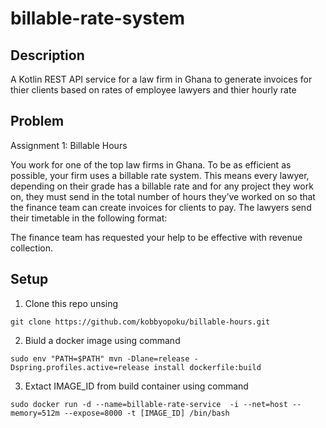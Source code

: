 # billable-rate-system

## Description

A Kotlin REST API service for a law firm in Ghana to generate invoices for thier clients based on rates of employee lawyers and thier hourly rate

## Problem

Assignment 1: Billable Hours
 
You work for one of the top law firms in Ghana. To be as efficient as possible, your firm uses a billable rate system. This means every lawyer, depending on their grade has a billable rate and for any project they work on, they must send in the total number of hours they’ve worked on so that the finance team can create invoices for clients to pay. The lawyers send their timetable in the following format:

 
The finance team has requested your help to be effective with revenue collection. 


## Setup
1. Clone this repo unsing
```shell
git clone https://github.com/kobbyopoku/billable-hours.git
```

2. Biuld a docker image using command
```shell
sudo env "PATH=$PATH" mvn -Dlane=release -Dspring.profiles.active=release install dockerfile:build
```

3. Extact IMAGE_ID from build container using command
```shell
sudo docker run -d --name=billable-rate-service  -i --net=host --memory=512m --expose=8000 -t [IMAGE_ID] /bin/bash
```
